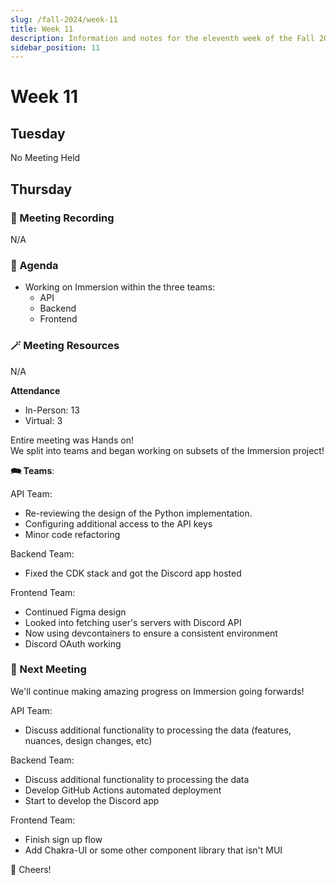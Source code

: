 ```yaml
---
slug: /fall-2024/week-11
title: Week 11
description: Information and notes for the eleventh week of the Fall 2024 semester for the UMass Lowell Cloud Computing Club.
sidebar_position: 11
---
```


# Week 11

## Tuesday
No Meeting Held

## Thursday

### 🎥 Meeting Recording
N/A

### 🚩 Agenda
- Working on Immersion within the three teams:
    - API
    - Backend
    - Frontend

### 🪄 Meeting Resources
N/A

**Attendance**
- In-Person: 13
- Virtual: 3

Entire meeting was Hands on! <br/>
We split into teams and began working on subsets of the Immersion project!

**🗪 Teams**:

API Team:
- Re-reviewing the design of the Python implementation. 
- Configuring additional access to the API keys
- Minor code refactoring


Backend Team:
- Fixed the CDK stack and got the Discord app hosted 


Frontend Team:
- Continued Figma design
- Looked into fetching user's servers with Discord API
- Now using devcontainers to ensure a consistent environment
- Discord OAuth working


### 🚀 Next Meeting
We'll continue making amazing progress on Immersion going forwards!

API Team:
- Discuss additional functionality to processing the data (features, nuances, design changes, etc)

Backend Team:
- Discuss additional functionality to processing the data
- Develop GitHub Actions automated deployment 
- Start to develop the Discord app

Frontend Team:
- Finish sign up flow
- Add Chakra-UI or some other component library that isn't MUI

🥂 Cheers!